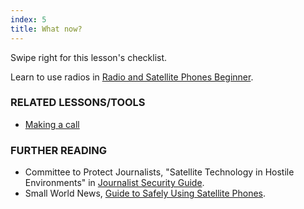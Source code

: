```yaml
---
index: 5
title: What now?
---
```

Swipe right for this lesson's checklist.

Learn to use radios in [Radio and Satellite Phones Beginner](umbrella://communications/radios-and-satellite-phones/beginner).

### RELATED LESSONS/TOOLS

*   [Making a call](umbrella://communications/making-a-call)

### FURTHER READING

*   Committee to Protect Journalists, "Satellite Technology in Hostile Environments" in [Journalist Security Guide](https://cpj.org/reports/2012/04/armed-conflict.php#6). 
*   Small World News, [Guide to Safely Using Satellite Phones](http://smallworldnews.com/guides/#sat-phones-info).